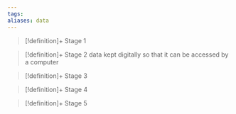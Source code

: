 ```yaml
---
tags:
aliases: data
---
```


> [!definition]+ Stage 1
>

> [!definition]+ Stage 2
> data kept digitally so that it can be accessed by a computer

> [!definition]+ Stage 3
>

> [!definition]+ Stage 4
>

> [!definition]+ Stage 5
>



